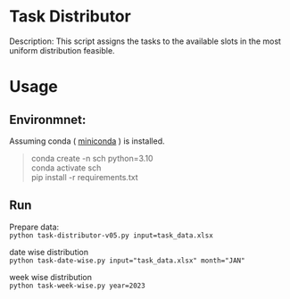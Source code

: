 # Task Distributor
Description: This script assigns the tasks to the available slots in the most uniform distribution feasible.  


# Usage
## Environmnet:  
Assuming conda ( [miniconda](https://docs.conda.io/en/latest/miniconda.html) ) is installed.   
> conda create -n sch python=3.10  
> conda activate sch   
> pip install -r requirements.txt 

## Run     
Prepare data:   
    `python task-distributor-v05.py input=task_data.xlsx`  

date wise distribution  
    `python task-date-wise.py input="task_data.xlsx" month="JAN"`  
    
week wise distribution  
    `python task-week-wise.py year=2023` 
